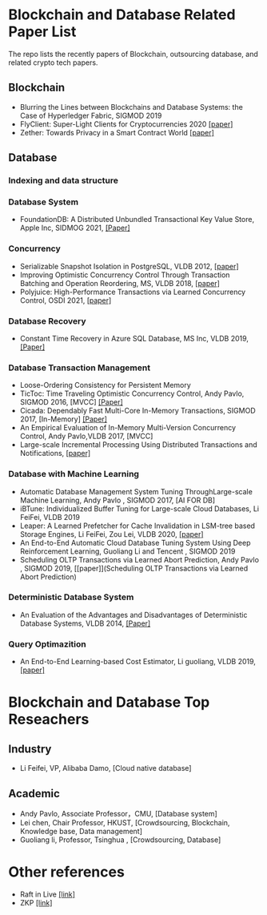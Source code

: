 # Blockchain and Database Related Paper List
The repo lists the recently papers of Blockchain, outsourcing database, and related crypto tech papers.

## Blockchain
- Blurring the Lines between Blockchains and Database Systems: the Case of Hyperledger Fabric, SIGMOD 2019
- FlyClient: Super-Light Clients for Cryptocurrencies 2020 [[paper]](https://eprint.iacr.org/2019/226.pdf)
- Zether: Towards Privacy in a Smart Contract World [[paper]](https://crypto.stanford.edu/~buenz/papers/zether.pdf)

## Database 

### Indexing and data structure


### Database System
- FoundationDB: A Distributed Unbundled Transactional Key Value Store, Apple Inc, SIDMOG 2021, [[Paper]](https://www.foundationdb.org/files/fdb-paper.pdf)

### Concurrency
- Serializable Snapshot Isolation in PostgreSQL, VLDB 2012, [[paper]](https://drkp.net/papers/ssi-vldb12.pdf)
- Improving Optimistic Concurrency Control Through Transaction Batching and Operation Reordering, MS, VLDB 2018, [[paper]](http://www.vldb.org/pvldb/vol12/p169-ding.pdf)
- Polyjuice: High-Performance Transactions via Learned Concurrency Control, OSDI 2021, [[paper]](https://arxiv.org/pdf/2105.10329.pdf)

### Database Recovery
- Constant Time Recovery in Azure SQL Database, MS Inc, VLDB 2019, [[Paper]](https://www.microsoft.com/en-us/research/uploads/prod/2019/06/p700-antonopoulos.pdf)

### Database Transaction Management
- Loose-Ordering Consistency for Persistent Memory
- TicToc: Time Traveling Optimistic Concurrency Control, Andy Pavlo, SIGMOD 2016, [MVCC] [[Paper]](https://people.csail.mit.edu/devadas/pubs/tictoc.pdf)
- Cicada: Dependably Fast Multi-Core In-Memory Transactions, SIGMOD 2017, [In-Memory] [[Paper]](https://15721.courses.cs.cmu.edu/spring2018/papers/06-mvcc2/lim-sigmod2017.pdf)
- An Empirical Evaluation of In-Memory Multi-Version Concurrency Control, Andy Pavlo,VLDB 2017, [MVCC]
- Large-scale Incremental Processing Using Distributed Transactions and Notifications, [[paper]](https://storage.googleapis.com/pub-tools-public-publication-data/pdf/36726.pdf)

### Database with Machine Learning
- Automatic Database Management System Tuning ThroughLarge-scale Machine Learning, Andy Pavlo , SIGMOD 2017, [AI FOR DB]
- iBTune: Individualized Buffer Tuning for Large-scale Cloud Databases, Li FeiFei, VLDB 2019
- Leaper: A Learned Prefetcher for Cache Invalidation in LSM-tree based Storage Engines, Li FeiFei, Zou Lei, VLDB 2020, [[paper]](http://www.vldb.org/pvldb/vol13/p1976-yang.pdf)
- An End-to-End Automatic Cloud Database Tuning System Using Deep Reinforcement Learning, Guoliang Li and Tencent , SIGMOD 2019
- Scheduling OLTP Transactions via Learned Abort Prediction, Andy Pavlo , SIGMOD 2019, [[paper]](Scheduling OLTP Transactions via Learned Abort
Prediction)

### Deterministic Database System
- An Evaluation of the Advantages and Disadvantages of Deterministic Database Systems, VLDB 2014, [[Paper]](https://dl-acm-org.lib.ezproxy.ust.hk/doi/pdf/10.14778/2732951.2732955)

### Query Optimazition
- An End-to-End Learning-based Cost Estimator, Li guoliang, VLDB 2019, [[paper]](https://15721.courses.cs.cmu.edu/spring2020/papers/22-costmodels/p307-sun.pdf)

# Blockchain and Database Top Reseachers

## Industry
- Li Feifei, VP, Alibaba Damo, [Cloud native database]

## Academic
- Andy Pavlo, Associate Professor，CMU, [Database system]
- Lei chen, Chair Professor, HKUST, [Crowdsourcing, Blockchain, Knowledge base, Data management]
- Guoliang li, Professor, Tsinghua , [Crowdsourcing, Database]

# Other references
- Raft in Live [[link]](http://thesecretlivesofdata.com/raft/)
- ZKP [[link]](http://www.zeroknowledgeblog.com/)
